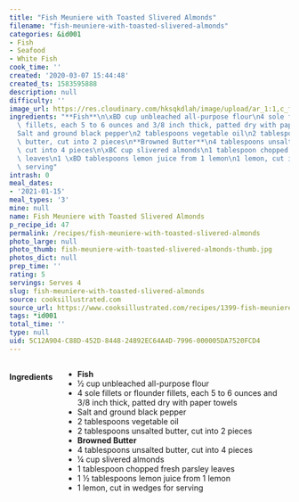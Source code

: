 ```yaml
---
title: "Fish Meuniere with Toasted Slivered Almonds"
filename: "fish-meuniere-with-toasted-slivered-almonds"
categories: &id001
- Fish
- Seafood
- White Fish
cook_time: ''
created: '2020-03-07 15:44:48'
created_ts: 1583595888
description: null
difficulty: ''
image_url: https://res.cloudinary.com/hksqkdlah/image/upload/ar_1:1,c_fill,dpr_2.0,f_auto,fl_lossy.progressive.strip_profile,g_faces:auto,q_auto:low,w_344/1343_jf04-fishmeuniere-article
ingredients: "**Fish**\n\xBD cup unbleached all-purpose flour\n4 sole fillets or flounder\
  \ fillets, each 5 to 6 ounces and 3/8 inch thick, patted dry with paper towels\n\
  Salt and ground black pepper\n2 tablespoons vegetable oil\n2 tablespoons unsalted\
  \ butter, cut into 2 pieces\n**Browned Butter**\n4 tablespoons unsalted butter,\
  \ cut into 4 pieces\n\xBC cup slivered almonds\n1 tablespoon chopped fresh parsley\
  \ leaves\n1 \xBD tablespoons lemon juice from 1 lemon\n1 lemon, cut in wedges for\
  \ serving"
intrash: 0
meal_dates:
- '2021-01-15'
meal_types: '3'
mine: null
name: Fish Meuniere with Toasted Slivered Almonds
p_recipe_id: 47
permalink: /recipes/fish-meuniere-with-toasted-slivered-almonds
photo_large: null
photo_thumb: fish-meuniere-with-toasted-slivered-almonds-thumb.jpg
photos_dict: null
prep_time: ''
rating: 5
servings: Serves 4
slug: fish-meuniere-with-toasted-slivered-almonds
source: cooksillustrated.com
source_url: https://www.cooksillustrated.com/recipes/1399-fish-meuniere-with-toasted-slivered-almonds?incode=MCSCM00L0&ref=new_search_experience_7
tags: *id001
total_time: ''
type: null
uid: 5C12A904-C88D-452D-8448-24892EC64A4D-7996-000005DA7520FCD4
---
```

<div class="large-8 medium-7 columns" id="writeup">	</div><!-- #writeup -->
</div><!-- #row-one -->
<div class="row" id="row-two">	<div class="medium-4 small-5 columns" id="ingredients"><h4>Ingredients</h4><div class="box box-ingredients content"><ul>
<li><strong>Fish</strong></li>
<li>½ cup unbleached all-purpose flour</li>
<li>4 sole fillets or flounder fillets, each 5 to 6 ounces and 3/8 inch thick, patted dry with paper towels</li>
<li>Salt and ground black pepper</li>
<li>2 tablespoons vegetable oil</li>
<li>2 tablespoons unsalted butter, cut into 2 pieces</li>
<li><strong>Browned Butter</strong></li>
<li>4 tablespoons unsalted butter, cut into 4 pieces</li>
<li>¼ cup slivered almonds</li>
<li>1 tablespoon chopped fresh parsley leaves</li>
<li>1 ½ tablespoons lemon juice from 1 lemon</li>
<li>1 lemon, cut in wedges for serving</li>
</ul>
</div>	</div>	<div class="medium-6 small-7 columns" id="directions">	</div>